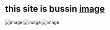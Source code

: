 # this site is bussin [image](https://user-images.githubusercontent.com/79872179/113218326-2e705300-9234-11eb-863b-ddf4a86f1f81.png)
![image](https://user-images.githubusercontent.com/79872179/113218339-34663400-9234-11eb-8481-2481249e8482.png)
![image](https://user-images.githubusercontent.com/79872179/113218346-3af4ab80-9234-11eb-93bc-202fb758680d.png)
![image](https://user-images.githubusercontent.com/79872179/113218358-4051f600-9234-11eb-9bce-3b802fdcd2ab.png)
